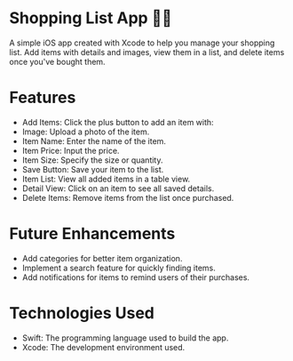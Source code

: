 # **Shopping List App 🛒📸**

A simple iOS app created with Xcode to help you manage your shopping list. Add items with details and images, view them in a list, and delete items once you've bought them.

# **Features**

* Add Items: Click the plus button to add an item with:
* Image: Upload a photo of the item.
* Item Name: Enter the name of the item.
* Item Price: Input the price.
* Item Size: Specify the size or quantity.
* Save Button: Save your item to the list.
* Item List: View all added items in a table view.
* Detail View: Click on an item to see all saved details.
* Delete Items: Remove items from the list once purchased.

# **Future Enhancements**

* Add categories for better item organization.
* Implement a search feature for quickly finding items.
* Add notifications for items to remind users of their purchases.
# **Technologies Used**

* Swift: The programming language used to build the app.
* Xcode: The development environment used.



